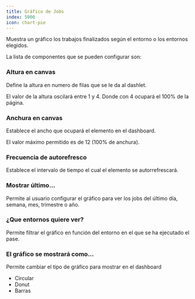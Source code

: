 ```yaml
---
title: Gráfico de Jobs
index: 5000
icon: chart-pie
---
```


Muestra un gráfico los trabajos finalizados según el entorno o los entornos elegidos.

La lista de componentes que se pueden configurar son:

### Altura en canvas

Define la altura en numero de filas que se le da al dashlet.

El valor de la altura oscilará entre 1 y 4. Donde con 4 ocupará el 100% de la página.

### Anchura en canvas

Establece el ancho que ocupará el elemento en el dashboard.

El valor máximo permitido es de 12 (100% de anchura).

### Frecuencia de autorefresco

Establece el intervalo de tiempo el cual el elemento se autorrefrescará.

### Mostrar último...

Permite al usuario configurar el gráfico para ver los jobs del último día, semana, mes, trimestre o año.

### ¿Que entornos quiere ver?

Permite filtrar el gráfico en función del entorno en el que se ha ejecutado el pase.

### El gráfico se mostrará como...

Permite cambiar el tipo de gráfico para mostrar en el dashboard

- Circular
- Donut
- Barras
